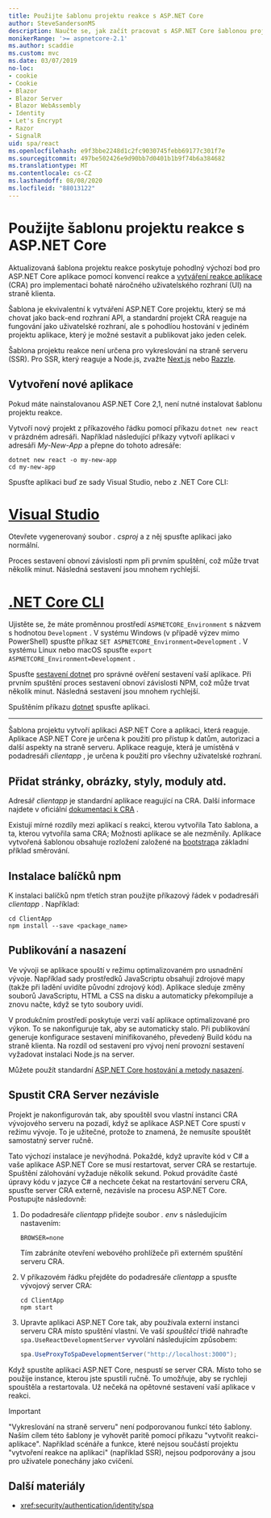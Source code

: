 ```yaml
---
title: Použijte šablonu projektu reakce s ASP.NET Core
author: SteveSandersonMS
description: Naučte se, jak začít pracovat s ASP.NET Core šablonou projektu s jednou stránkou (SPA) pro reakci a vytváření reakce na aplikaci.
monikerRange: '>= aspnetcore-2.1'
ms.author: scaddie
ms.custom: mvc
ms.date: 03/07/2019
no-loc:
- cookie
- Cookie
- Blazor
- Blazor Server
- Blazor WebAssembly
- Identity
- Let's Encrypt
- Razor
- SignalR
uid: spa/react
ms.openlocfilehash: e9f3bbe2248d1c2fc9030745febb69177c301f7e
ms.sourcegitcommit: 497be502426e9d90bb7d0401b1b9f74b6a384682
ms.translationtype: MT
ms.contentlocale: cs-CZ
ms.lasthandoff: 08/08/2020
ms.locfileid: "88013122"
---
```

# <a name="use-the-react-project-template-with-aspnet-core"></a>Použijte šablonu projektu reakce s ASP.NET Core

Aktualizovaná šablona projektu reakce poskytuje pohodlný výchozí bod pro ASP.NET Core aplikace pomocí konvencí reakce a [vytváření reakce aplikace](https://github.com/facebookincubator/create-react-app) (CRA) pro implementaci bohatě náročného uživatelského rozhraní (UI) na straně klienta.

Šablona je ekvivalentní k vytváření ASP.NET Core projektu, který se má chovat jako back-end rozhraní API, a standardní projekt CRA reaguje na fungování jako uživatelské rozhraní, ale s pohodlíou hostování v jediném projektu aplikace, který je možné sestavit a publikovat jako jeden celek.

Šablona projektu reakce není určena pro vykreslování na straně serveru (SSR). Pro SSR, který reaguje a Node.js, zvažte [Next.js](https://github.com/zeit/next.js/) nebo [Razzle](https://github.com/jaredpalmer/razzle).

## <a name="create-a-new-app"></a>Vytvoření nové aplikace

Pokud máte nainstalovanou ASP.NET Core 2,1, není nutné instalovat šablonu projektu reakce.

Vytvoří nový projekt z příkazového řádku pomocí příkazu `dotnet new react` v prázdném adresáři. Například následující příkazy vytvoří aplikaci v adresáři *My-New-App* a přepne do tohoto adresáře:

```dotnetcli
dotnet new react -o my-new-app
cd my-new-app
```

Spusťte aplikaci buď ze sady Visual Studio, nebo z .NET Core CLI:

# <a name="visual-studio"></a>[Visual Studio](#tab/visual-studio)

Otevřete vygenerovaný soubor *. csproj* a z něj spusťte aplikaci jako normální.

Proces sestavení obnoví závislosti npm při prvním spuštění, což může trvat několik minut. Následná sestavení jsou mnohem rychlejší.

# <a name="net-core-cli"></a>[.NET Core CLI](#tab/netcore-cli)

Ujistěte se, že máte proměnnou prostředí `ASPNETCORE_Environment` s názvem s hodnotou `Development` . V systému Windows (v případě výzev mimo PowerShell) spusťte příkaz `SET ASPNETCORE_Environment=Development` . V systému Linux nebo macOS spusťte `export ASPNETCORE_Environment=Development` .

Spusťte [sestavení dotnet](/dotnet/core/tools/dotnet-build) pro správné ověření sestavení vaší aplikace. Při prvním spuštění proces sestavení obnoví závislosti NPM, což může trvat několik minut. Následná sestavení jsou mnohem rychlejší.

Spuštěním příkazu [dotnet](/dotnet/core/tools/dotnet-run) spusťte aplikaci.

---

Šablona projektu vytvoří aplikaci ASP.NET Core a aplikaci, která reaguje. Aplikace ASP.NET Core je určena k použití pro přístup k datům, autorizaci a další aspekty na straně serveru. Aplikace reaguje, která je umístěná v podadresáři *clientapp* , je určena k použití pro všechny uživatelské rozhraní.

## <a name="add-pages-images-styles-modules-etc"></a>Přidat stránky, obrázky, styly, moduly atd.

Adresář *clientapp* je standardní aplikace reagující na CRA. Další informace najdete v oficiální [dokumentaci k CRA](https://create-react-app.dev/docs/getting-started/) .

Existují mírné rozdíly mezi aplikací s reakci, kterou vytvořila Tato šablona, a ta, kterou vytvořila sama CRA; Možnosti aplikace se ale nezměnily. Aplikace vytvořená šablonou obsahuje rozložení založené na [bootstrap](https://getbootstrap.com/)a základní příklad směrování.

## <a name="install-npm-packages"></a>Instalace balíčků npm

K instalaci balíčků npm třetích stran použijte příkazový řádek v podadresáři *clientapp* . Například:

```console
cd ClientApp
npm install --save <package_name>
```

## <a name="publish-and-deploy"></a>Publikování a nasazení

Ve vývoji se aplikace spouští v režimu optimalizovaném pro usnadnění vývoje. Například sady prostředků JavaScriptu obsahují zdrojové mapy (takže při ladění uvidíte původní zdrojový kód). Aplikace sleduje změny souborů JavaScriptu, HTML a CSS na disku a automaticky překompiluje a znovu načte, když se tyto soubory uvidí.

V produkčním prostředí poskytuje verzi vaší aplikace optimalizované pro výkon. To se nakonfiguruje tak, aby se automaticky stalo. Při publikování generuje konfigurace sestavení minifikovaného, převedený Build kódu na straně klienta. Na rozdíl od sestavení pro vývoj není provozní sestavení vyžadovat instalaci Node.js na server.

Můžete použít standardní [ASP.NET Core hostování a metody nasazení](xref:host-and-deploy/index).

## <a name="run-the-cra-server-independently"></a>Spustit CRA Server nezávisle

Projekt je nakonfigurován tak, aby spouštěl svou vlastní instanci CRA vývojového serveru na pozadí, když se aplikace ASP.NET Core spustí v režimu vývoje. To je užitečné, protože to znamená, že nemusíte spouštět samostatný server ručně.

Tato výchozí instalace je nevýhodná. Pokaždé, když upravíte kód v C# a vaše aplikace ASP.NET Core se musí restartovat, server CRA se restartuje. Spuštění zálohování vyžaduje několik sekund. Pokud provádíte časté úpravy kódu v jazyce C# a nechcete čekat na restartování serveru CRA, spusťte server CRA externě, nezávisle na procesu ASP.NET Core. Postupujte následovně:

1. Do podadresáře *clientapp* přidejte soubor *. env* s následujícím nastavením:

    ```
    BROWSER=none
    ```

    Tím zabráníte otevření webového prohlížeče při externém spuštění serveru CRA.

2. V příkazovém řádku přejděte do podadresáře *clientapp* a spusťte vývojový server CRA:

    ```console
    cd ClientApp
    npm start
    ```

3. Upravte aplikaci ASP.NET Core tak, aby používala externí instanci serveru CRA místo spuštění vlastní. Ve vaší *spouštěcí* třídě nahraďte `spa.UseReactDevelopmentServer` vyvolání následujícím způsobem:

    ```csharp
    spa.UseProxyToSpaDevelopmentServer("http://localhost:3000");
    ```

Když spustíte aplikaci ASP.NET Core, nespustí se server CRA. Místo toho se použije instance, kterou jste spustili ručně. To umožňuje, aby se rychleji spouštěla a restartovala. Už nečeká na opětovné sestavení vaší aplikace v reakci.

> [!IMPORTANT]
> "Vykreslování na straně serveru" není podporovanou funkcí této šablony. Naším cílem této šablony je vyhovět paritě pomocí příkazu "vytvořit reakci-aplikace". Například scénáře a funkce, které nejsou součástí projektu "vytvoření reakce na aplikaci" (například SSR), nejsou podporovány a jsou pro uživatele ponechány jako cvičení.

## <a name="additional-resources"></a>Další materiály

* <xref:security/authentication/identity/spa>
